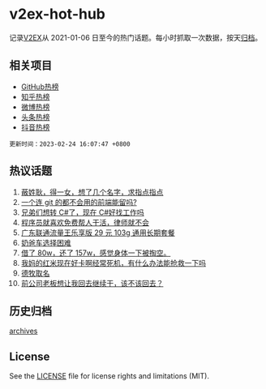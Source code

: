 # v2ex-hot-hub

 记录[V2EX](https://www.v2ex.com/)从 2021-01-06 日至今的热门话题。每小时抓取一次数据，按天[归档](archives)。
 
 ## 相关项目

- [GitHub热榜](https://github.com/it985/github-hot-hub)
- [知乎热榜](https://github.com/it985/zhihu-hot-hub)
- [微博热榜](https://github.com/it985/weibo-hot-hub)
- [头条热榜](https://github.com/it985/toutiao-hot-hub)
- [抖音热榜](https://github.com/it985/douyin-hot-hub)


 `更新时间：2023-02-24 16:07:47 +0800`

## 热议话题

1. [蔽姓耿，得一女，想了几个名字，求指点指点](https://www.v2ex.com/t/918615)
1. [一个连 git 的都不会用的前端能留吗?](https://www.v2ex.com/t/918735)
1. [兄弟们想转 C#了，现在 C#好找工作吗](https://www.v2ex.com/t/918657)
1. [程序员就喜欢免费帮人干活，律师就不会](https://www.v2ex.com/t/918686)
1. [广东联通流量王乐享版 29 元 103g 通用长期套餐](https://www.v2ex.com/t/918617)
1. [奶爸车选择困难](https://www.v2ex.com/t/918728)
1. [借了 80w，还了 157w，感觉身体一下被掏空。](https://www.v2ex.com/t/918767)
1. [我妈的红米现在好卡啊经常死机，有什么办法能抢救一下吗](https://www.v2ex.com/t/918760)
1. [德牧取名](https://www.v2ex.com/t/918599)
1. [前公司老板想让我回去继续干，该不该回去？](https://www.v2ex.com/t/918764)

## 历史归档

[archives](archives)

## License

See the [LICENSE](LICENSE) file for license rights and limitations (MIT).
